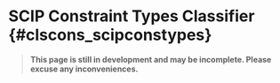 # SCIP Constraint Types Classifier {#clscons_scipconstypes}
> **This page is still in development and may be incomplete. Please excuse any inconveniences.**
